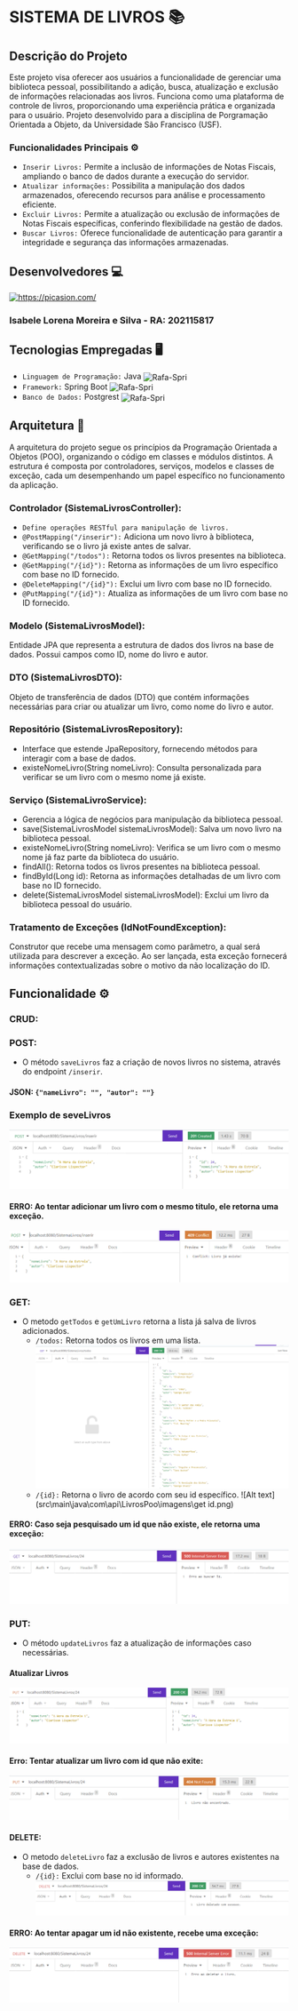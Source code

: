 # SISTEMA DE LIVROS 📚
## Descrição do Projeto
Este projeto visa oferecer aos usuários a funcionalidade de gerenciar uma biblioteca pessoal, possibilitando a adição, busca, atualização e exclusão de informações relacionadas aos livros. Funciona como uma plataforma de controle de livros, proporcionando uma experiência prática e organizada para o usuário. Projeto desenvolvido para a disciplina de Porgramação Orientada a Objeto, da Universidade São Francisco (USF).



### Funcionalidades Principais ⚙️
- `Inserir Livros:` Permite a inclusão de informações de Notas Fiscais, ampliando o banco de dados durante a execução do servidor.
- `Atualizar informações:` Possibilita a manipulação dos dados armazenados, oferecendo recursos para análise e processamento eficiente.
- `Excluir Livros:` Permite a atualização ou exclusão de informações de Notas Fiscais específicas, conferindo flexibilidade na gestão de dados.
- `Buscar Livros:` Oferece funcionalidade de autenticação para garantir a integridade e segurança das informações armazenadas.

## Desenvolvedores 💻
<a href="https://picasion.com/"><img src="https://i.picasion.com/pic92/546c2307c356cd9f4d6f6f6ac8ac4796.gif" width="150" height="150" border="0" alt="https://picasion.com/" /></a><br />
### Isabele Lorena Moreira e Silva - RA: 202115817

## Tecnologias Empregadas 🖥️
- `Linguagem de Programação:` Java <img align="center" alt="Rafa-Spri" height="50" width="70" src="https://cdn.jsdelivr.net/gh/devicons/devicon/icons/java/java-original-wordmark.svg" />
- `Framework:` Spring Boot   <img align="center" alt="Rafa-Spri" height="30" width="40" src="https://cdn.jsdelivr.net/gh/devicons/devicon/icons/spring/spring-original.svg" >
- `Banco de Dados:` Postgrest <img align="center" alt="Rafa-Spri" height="40" width="60" src="https://cdn.jsdelivr.net/gh/devicons/devicon/icons/postgresql/postgresql-original.svg" />

## Arquitetura 📝
A arquitetura do projeto segue os princípios da Programação Orientada a Objetos (POO), organizando o código em classes e módulos distintos. A estrutura é composta por controladores, serviços, modelos e classes de exceção, cada um desempenhando um papel específico no funcionamento da aplicação.
### Controlador (SistemaLivrosController):
- `Define operações RESTful para manipulação de livros.`
- `@PostMapping("/inserir"):` Adiciona um novo livro à biblioteca, verificando se o livro já existe antes de salvar.
- `@GetMapping("/todos"):` Retorna todos os livros presentes na biblioteca.
- `@GetMapping("/{id}"):` Retorna as informações de um livro específico com base no ID fornecido.
- `@DeleteMapping("/{id}"):` Exclui um livro com base no ID fornecido.
- `@PutMapping("/{id}"):` Atualiza as informações de um livro com base no ID fornecido.
### Modelo (SistemaLivrosModel):
Entidade JPA que representa a estrutura de dados dos livros na base de dados. Possui campos como ID, nome do livro e autor.
### DTO (SistemaLivrosDTO):
Objeto de transferência de dados (DTO) que contém informações necessárias para criar ou atualizar um livro, como nome do livro e autor.
### Repositório (SistemaLivrosRepository):
- Interface que estende JpaRepository, fornecendo métodos para interagir com a base de dados.
- existeNomeLivro(String nomeLivro): Consulta personalizada para verificar se um livro com o mesmo nome já existe.
### Serviço (SistemaLivroService):
- Gerencia a lógica de negócios para manipulação da biblioteca pessoal.
- save(SistemaLivrosModel sistemaLivrosModel): Salva um novo livro na biblioteca pessoal.
- existeNomeLivro(String nomeLivro): Verifica se um livro com o mesmo nome já faz parte da biblioteca do usuário.
- findAll(): Retorna todos os livros presentes na biblioteca pessoal.
- findById(Long id): Retorna as informações detalhadas de um livro com base no ID fornecido.
- delete(SistemaLivrosModel sistemaLivrosModel): Exclui um livro da biblioteca pessoal do usuário.

### Tratamento de Exceções (IdNotFoundException):
Construtor que recebe uma mensagem como parâmetro, a qual será utilizada para descrever a exceção. Ao ser lançada, esta exceção fornecerá informações contextualizadas sobre o motivo da não localização do ID.

## Funcionalidade ⚙️
### CRUD:
### POST:
- O método `saveLivros` faz a criação de novos livros no sistema, através do endpoint `/inserir`. 
#### JSON: `{"nameLivro": "", "autor": ""}`
### Exemplo de seveLivros
![Alt text](src\main\java\com\api\LivrosPoo\imagens\POST.png)
#### ERRO: Ao tentar adicionar um livro com o mesmo titulo, ele retorna uma exceção.
![Alt text](src\main\java\com\api\LivrosPoo\imagens\livrojaexiste.png)

### GET:
- O metodo `getTodos` e `getUmLivro` retorna a lista já salva de livros adicionados.
    - `/todos:` Retorna todos os livros em uma lista.
  ![Alt text](src\main\java\com\api\LivrosPoo\imagens\gettodos.png)
    - `/{id}:` Retorna o livro de acordo com seu id específico.
  ![Alt text](src\main\java\com\api\LivrosPoo\imagens\get id.png)
#### ERRO: Caso seja pesquisado um id que não existe, ele retorna uma exceção:
![Alt text](src\main\java\com\api\LivrosPoo\imagens\erroid.png)

### PUT:
- O método `updateLivros` faz a atualização de informações caso necessárias.
#### Atualizar Livros
![Alt text](src\main\java\com\api\LivrosPoo\imagens\put.png)
#### Erro: Tentar atualizar um livro com id que não exite:
![Alt text](src\main\java\com\api\LivrosPoo\imagens\putid.png)

#### DELETE:
- O metodo `deleteLivro` faz a exclusão de livros e autores existentes na base de dados.
    - `/{id}:` Exclui com base no id informado.
![Alt text](src\main\java\com\api\LivrosPoo\imagens\delete.png)
#### ERRO: Ao tentar apagar um id não existente, recebe uma exceção:
![Alt text](src\main\java\com\api\LivrosPoo\imagens\errodelte.png)


